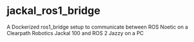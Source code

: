 # jackal_ros1_bridge
A Dockerized ros1_bridge setup to communicate between ROS Noetic on a Clearpath Robotics Jackal 100 and ROS 2 Jazzy on a PC
